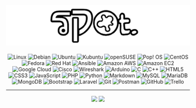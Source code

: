 ## <a href="http://spot.tracert.id"><img alt="cover-github" src="https://github.com/bukanspot/bukanspot/blob/main/images/spot.png"></a>
<p align="center">
  <img alt="Linux" src="https://img.shields.io/badge/-Linux-FCC624?logo=linux&logoColor=white&style=for-the-badge" />
  <img alt="Debian" src="https://img.shields.io/badge/-Debian-A81D33?logo=Debian&logoColor=white&style=for-the-badge" />
  <img alt="Ubuntu" src="https://img.shields.io/badge/-Ubuntu-E95420?logo=Ubuntu&logoColor=white&style=for-the-badge" />
  <img alt="Kubuntu" src="https://img.shields.io/badge/-Kubuntu-0079C1?logo=Kubuntu&logoColor=white&style=for-the-badge" />
  <img alt="openSUSE" src="https://img.shields.io/badge/-openSUSE-73BA25?logo=openSUSE&logoColor=white&style=for-the-badge" />
  <img alt="Pop! OS" src="https://img.shields.io/badge/-Pop!_OS-48B9C7?logo=Pop!_OS&logoColor=white&style=for-the-badge" />
  <img alt="CentOS" src="https://img.shields.io/badge/-CentOS-262577?logo=CentOS&logoColor=white&style=for-the-badge" />
  <img alt="Fedora" src="https://img.shields.io/badge/-Fedora-51A2DA?logo=Fedora&logoColor=white&style=for-the-badge" />
  <img alt="Red Hat" src="https://img.shields.io/badge/-Red%20Hat-EE0000?logo=Red%20Hat&logoColor=white&style=for-the-badge" />
  
  <img alt="Ansible" src="https://img.shields.io/badge/-Ansible-EE0000?logo=ansible&logoColor=white&style=for-the-badge" />
  <img alt="Amazon AWS" src="https://img.shields.io/badge/-Amazon%20AWS-232F3E?logo=Amazon%20AWS&logoColor=white&style=for-the-badge" />
  <img alt="Amazon EC2" src="https://img.shields.io/badge/-Amazon%20EC2-FF9900?logo=Amazon%20EC2&logoColor=white&style=for-the-badge" />
  <img alt="Google Cloud" src="https://img.shields.io/badge/-Google%20Cloud-4285F4?logo=Google%20Cloud&logoColor=white&style=for-the-badge" />
  <img alt="Cisco" src="https://img.shields.io/badge/-Cisco-1BA0D7?logo=Cisco&logoColor=white&style=for-the-badge" />
  <img alt="Wireshark" src="https://img.shields.io/badge/-Wireshark-1679A7?logo=Wireshark&logoColor=white&style=for-the-badge" />
  <img alt="Arduino" src="https://img.shields.io/badge/-Arduino-00979D?logo=arduino&logoColor=white&style=for-the-badge" />
  
  <img alt="C" src="https://img.shields.io/badge/-C-A8B9CC?logo=c&logoColor=white&style=for-the-badge" />
  <img alt="C++" src="https://img.shields.io/badge/-C++-00599C?logo=c++&logoColor=white&style=for-the-badge" />
  <img alt="HTML5" src="https://img.shields.io/badge/-HTML5-E34F26?logo=HTML5&logoColor=white&style=for-the-badge" />
  <img alt="CSS3" src="https://img.shields.io/badge/-CSS3-1572B6?logo=CSS3&logoColor=white&style=for-the-badge" />
  <img alt="JavaScript" src="https://img.shields.io/badge/-JavaScript-F7DF1E?logo=JavaScript&logoColor=white&style=for-the-badge" />
  <img alt="PHP" src="https://img.shields.io/badge/-PHP-777BB4?logo=PHP&logoColor=white&style=for-the-badge" />
  <img alt="Python" src="https://img.shields.io/badge/-Python-3776AB?logo=Python&logoColor=white&style=for-the-badge" />
  <img alt="Markdown" src="https://img.shields.io/badge/-Markdown-000000?logo=Markdown&logoColor=white&style=for-the-badge" />
  <img alt="MySQL" src="https://img.shields.io/badge/-MySQL-4479A1?logo=MySQL&logoColor=white&style=for-the-badge" />
  <img alt="MariaDB" src="https://img.shields.io/badge/-MariaDB-003545?logo=MariaDB&logoColor=white&style=for-the-badge" />
  <img alt="MongoDB" src="https://img.shields.io/badge/-MongoDB-47A248?logo=MongoDB&logoColor=white&style=for-the-badge" />
  
  <img alt="Bootstrap" src="https://img.shields.io/badge/-Bootstrap-7952B3?logo=bootstrap&logoColor=white&style=for-the-badge" />
  <img alt="Laravel" src="https://img.shields.io/badge/-Laravel-FF2D20?logo=laravel&logoColor=white&style=for-the-badge" />
  <img alt="Git" src="https://img.shields.io/badge/-Git-F05032?logo=Git&logoColor=white&style=for-the-badge" />
  <img alt="Postman" src="https://img.shields.io/badge/-Postman-FF6C37?logo=Postman&logoColor=white&style=for-the-badge" />
  <img alt="GitHub" src="https://img.shields.io/badge/-GitHub-181717?logo=GitHub&logoColor=white&style=for-the-badge" />
  <img alt="Trello" src="https://img.shields.io/badge/-Trello-0052CC?logo=Trello&logoColor=white&style=for-the-badge" />
</p>

---

<div align="center">
  <p>
      <img align="center" src="https://github-readme-stats.vercel.app/api/top-langs?username=bukanspot&locale=en&layout=compact&theme=prussian" height="170" />
      <img align="center" src="https://github-readme-stats.vercel.app/api?username=bukanspot&show_icons=true&theme=prussian&locale=en" height="170" />
  </p>
</div>
